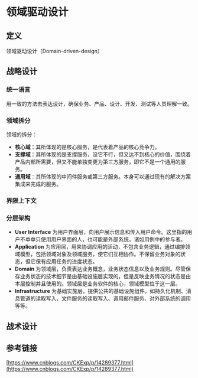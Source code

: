 # 领域驱动设计

## 定义

领域驱动设计（Domain-driven-design）


## 战略设计

### 统一语言

用一致的方法去表达设计，确保业务、产品、设计、开发、测试等人员理解一致。

### 领域拆分

领域的拆分：

- **核心域**：其所体现的是核心服务，是代表着产品的核心竞争力。
- **支撑域**：其所体现的是支撑服务，没它不行，但又达不到核心的价值，围绕着产品内部所需要，但又不能单独变更为第三方服务，即它不是一个通用的服务。
- **通用域**：其所体现的中间件服务或第三方服务。本身可以通过现有的解决方案集成来完成的服务。

### 界限上下文

### 分层架构

- **User Interface** 为用户界面层，向用户展示信息和传入用户命令。这里指的用户不单单只使用用户界面的人，也可能是外部系统，诸如用例中的参与者。
- **Application** 为应用层，用来协调应用的活动，不包含业务逻辑，通过编排领域模型，包括领域对象及领域服务，使它们互相协作。不保留业务对象的状态，但它保有应用任务的进度状态。
- **Domain** 为领域层，负责表达业务概念，业务状态信息以及业务规则。尽管保存业务状态的技术细节是由基础设施层实现的，但是反映业务情况的状态是由本层控制并且使用的。领域层是业务软件的核心，领域模型位于这一层。
- **Infrastructure** 为基础实施层，提供公共的基础设施组件，如持久化机制、消息管道的读取写入、文件服务的读取写入、调用邮件服务、对外部系统的调用等等。

## 战术设计

## 参考链接

[https://www.cnblogs.com/CKExp/p/14289377.html](https://www.cnblogs.com/CKExp/p/14289377.html)
